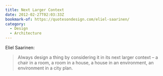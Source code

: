 ```yaml
---
title: Next Larger Context
date: 2012-02-27T02:03:33Z
bookmark-of: https://quotesondesign.com/eliel-saarinen/
category:
  - Design
  - Architecture
---
```

Eliel Saarinen:

> Always design a thing by considering it in its next larger context – a chair in a room, a room in a house, a house in an environment, an environment in a city plan.
